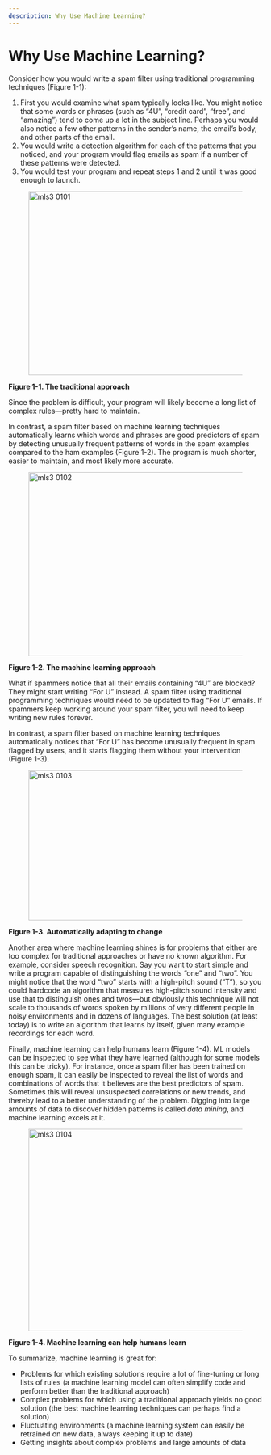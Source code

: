 ```yaml
---
description: Why Use Machine Learning?
---
```


# Why Use Machine Learning?

Consider how you would write a spam filter using traditional programming techniques (Figure 1-1):

1. First you would examine what spam typically looks like. You might notice that some words or phrases (such as “4U”, “credit card”, “free”, and “amazing”) tend to come up a lot in the subject line. Perhaps you would also notice a few other patterns in the sender’s name, the email’s body, and other parts of the email.
2. You would write a detection algorithm for each of the patterns that you noticed, and your program would flag emails as spam if a number of these patterns were detected.
3. You would test your program and repeat steps 1 and 2 until it was good enough to launch.

<figure><img src="https://learning.oreilly.com/api/v2/epubs/urn:orm:book:9781098125967/files/assets/mls3_0101.png" alt="mls3 0101" height="364" width="600"><figcaption></figcaption></figure>

**Figure 1-1. The traditional approach**

Since the problem is difficult, your program will likely become a long list of complex rules—pretty hard to maintain.

In contrast, a spam filter based on machine learning techniques automatically learns which words and phrases are good predictors of spam by detecting unusually frequent patterns of words in the spam examples compared to the ham examples (Figure 1-2). The program is much shorter, easier to maintain, and most likely more accurate.

<figure><img src="https://learning.oreilly.com/api/v2/epubs/urn:orm:book:9781098125967/files/assets/mls3_0102.png" alt="mls3 0102" height="364" width="600"><figcaption></figcaption></figure>

**Figure 1-2. The machine learning approach**

What if spammers notice that all their emails containing “4U” are blocked? They might start writing “For U” instead. A spam filter using traditional programming techniques would need to be updated to flag “For U” emails. If spammers keep working around your spam filter, you will need to keep writing new rules forever.

In contrast, a spam filter based on machine learning techniques automatically notices that “For U” has become unusually frequent in spam flagged by users, and it starts flagging them without your intervention (Figure 1-3).

<figure><img src="https://learning.oreilly.com/api/v2/epubs/urn:orm:book:9781098125967/files/assets/mls3_0103.png" alt="mls3 0103" height="297" width="600"><figcaption></figcaption></figure>

**Figure 1-3. Automatically adapting to change**

Another area where machine learning shines is for problems that either are too complex for traditional approaches or have no known algorithm. For example, consider speech recognition. Say you want to start simple and write a program capable of distinguishing the words “one” and “two”. You might notice that the word “two” starts with a high-pitch sound (“T”), so you could hardcode an algorithm that measures high-pitch sound intensity and use that to distinguish ones and twos⁠—but obviously this technique will not scale to thousands of words spoken by millions of very different people in noisy environments and in dozens of languages. The best solution (at least today) is to write an algorithm that learns by itself, given many example recordings for each word.

Finally, machine learning can help humans learn (Figure 1-4). ML models can be inspected to see what they have learned (although for some models this can be tricky). For instance, once a spam filter has been trained on enough spam, it can easily be inspected to reveal the list of words and combinations of words that it believes are the best predictors of spam. Sometimes this will reveal unsuspected correlations or new trends, and thereby lead to a better understanding of the problem. Digging into large amounts of data to discover hidden patterns is called _data mining_, and machine learning excels at it.

<figure><img src="https://learning.oreilly.com/api/v2/epubs/urn:orm:book:9781098125967/files/assets/mls3_0104.png" alt="mls3 0104" height="400" width="600"><figcaption></figcaption></figure>

**Figure 1-4. Machine learning can help humans learn**

To summarize, machine learning is great for:

* Problems for which existing solutions require a lot of fine-tuning or long lists of rules (a machine learning model can often simplify code and perform better than the traditional approach)
* Complex problems for which using a traditional approach yields no good solution (the best machine learning techniques can perhaps find a solution)
* Fluctuating environments (a machine learning system can easily be retrained on new data, always keeping it up to date)
* Getting insights about complex problems and large amounts of data
